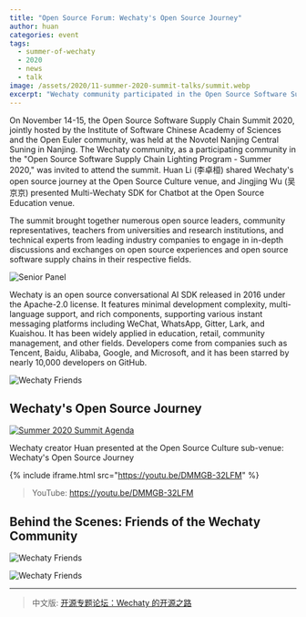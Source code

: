 ```yaml
---
title: "Open Source Forum: Wechaty's Open Source Journey"
author: huan
categories: event
tags:
  - summer-of-wechaty
  - 2020
  - news
  - talk
image: /assets/2020/11-summer-2020-summit-talks/summit.webp
excerpt: "Wechaty community participated in the Open Source Software Supply Chain Summit 2020, with Huan Li (李卓桓) sharing Wechaty's open source journey and Jingjing Wu (吴京京) presenting Multi-Wechaty SDK for Chatbot."
---
```


On November 14-15, the Open Source Software Supply Chain Summit 2020, jointly hosted by the Institute of Software Chinese Academy of Sciences and the Open Euler community, was held at the Novotel Nanjing Central Suning in Nanjing. The Wechaty community, as a participating community in the "Open Source Software Supply Chain Lighting Program - Summer 2020," was invited to attend the summit. Huan Li (李卓桓) shared Wechaty's open source journey at the Open Source Culture venue, and Jingjing Wu (吴京京) presented Multi-Wechaty SDK for Chatbot at the Open Source Education venue.

The summit brought together numerous open source leaders, community representatives, teachers from universities and research institutions, and technical experts from leading industry companies to engage in in-depth discussions and exchanges on open source experiences and open source software supply chains in their respective fields.

![Senior Panel](/assets/2020/11-summer-2020-summit-talks/senior-panel.webp)

Wechaty is an open source conversational AI SDK released in 2016 under the Apache-2.0 license. It features minimal development complexity, multi-language support, and rich components, supporting various instant messaging platforms including WeChat, WhatsApp, Gitter, Lark, and Kuaishou. It has been widely applied in education, retail, community management, and other fields. Developers come from companies such as Tencent, Baidu, Alibaba, Google, and Microsoft, and it has been starred by nearly 10,000 developers on GitHub.

![Wechaty Friends](/assets/2020/11-summer-2020-summit-talks/friends.webp)

## Wechaty's Open Source Journey

[![Summer 2020 Summit Agenda](/assets/2020/11-summer-2020-summit-talks/agenda.webp)](https://isrc.iscas.ac.cn/summer2020/#/summitmeeting)

Wechaty creator Huan presented at the Open Source Culture sub-venue: Wechaty's Open Source Journey

{% include iframe.html src="https://youtu.be/DMMGB-32LFM" %}

> YouTube: <https://youtu.be/DMMGB-32LFM>

## Behind the Scenes: Friends of the Wechaty Community

![Wechaty Friends](/assets/2020/11-summer-2020-summit-talks/six.webp)

![Wechaty Friends](/assets/2020/11-summer-2020-summit-talks/four.webp)

---

> 中文版: [开源专题论坛：Wechaty 的开源之路](/2020/11/14/summer-2020-summit-talks/)
